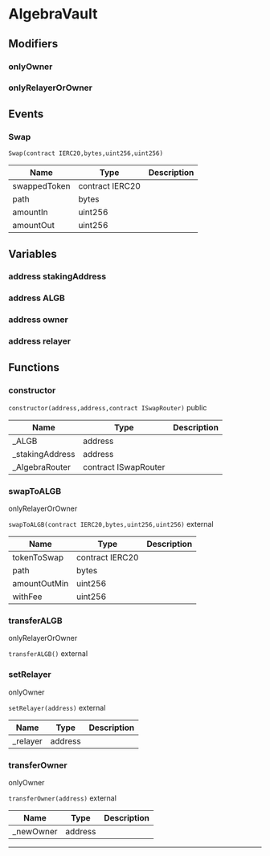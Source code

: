 

# AlgebraVault

## Modifiers
### onlyOwner









### onlyRelayerOrOwner










## Events
### Swap


`Swap(contract IERC20,bytes,uint256,uint256)`  





| Name | Type | Description |
| ---- | ---- | ----------- |
| swappedToken | contract IERC20 |  |
| path | bytes |  |
| amountIn | uint256 |  |
| amountOut | uint256 |  |



## Variables
### address stakingAddress 



### address ALGB 



### address owner 



### address relayer 




## Functions
### constructor


`constructor(address,address,contract ISwapRouter)`  public





| Name | Type | Description |
| ---- | ---- | ----------- |
| _ALGB | address |  |
| _stakingAddress | address |  |
| _AlgebraRouter | contract ISwapRouter |  |


### swapToALGB

onlyRelayerOrOwner

`swapToALGB(contract IERC20,bytes,uint256,uint256)`  external





| Name | Type | Description |
| ---- | ---- | ----------- |
| tokenToSwap | contract IERC20 |  |
| path | bytes |  |
| amountOutMin | uint256 |  |
| withFee | uint256 |  |


### transferALGB

onlyRelayerOrOwner

`transferALGB()`  external







### setRelayer

onlyOwner

`setRelayer(address)`  external





| Name | Type | Description |
| ---- | ---- | ----------- |
| _relayer | address |  |


### transferOwner

onlyOwner

`transferOwner(address)`  external





| Name | Type | Description |
| ---- | ---- | ----------- |
| _newOwner | address |  |




---


